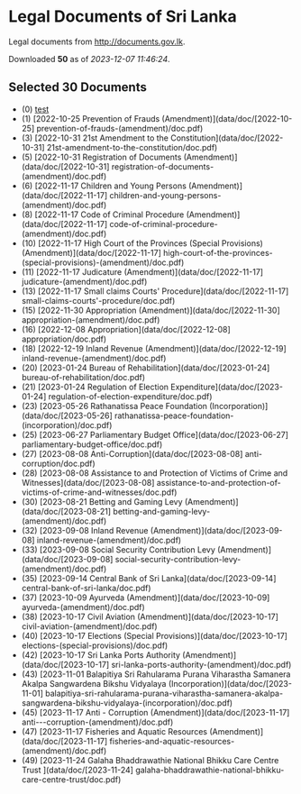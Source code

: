 # Legal Documents of Sri Lanka

Legal documents from http://documents.gov.lk.

Downloaded **50** as of *2023-12-07 11:46:24*.

## Selected 30 Documents

* (0) [test](data/doc/2022-10-25-powers-of-attorney-amendment/doc.pdf)
* (1) [2022-10-25 Prevention of Frauds (Amendment)](data/doc/[2022-10-25] prevention-of-frauds-(amendment)/doc.pdf)
* (3) [2022-10-31 21st Amendment to the Constitution](data/doc/[2022-10-31] 21st-amendment-to-the-constitution/doc.pdf)
* (5) [2022-10-31 Registration of Documents (Amendment)](data/doc/[2022-10-31] registration-of-documents-(amendment)/doc.pdf)
* (6) [2022-11-17 Children and Young Persons (Amendment)](data/doc/[2022-11-17] children-and-young-persons-(amendment)/doc.pdf)
* (8) [2022-11-17 Code of Criminal Procedure (Amendment)](data/doc/[2022-11-17] code-of-criminal-procedure-(amendment)/doc.pdf)
* (10) [2022-11-17 High Court of the Provinces (Special Provisions) (Amendment)](data/doc/[2022-11-17] high-court-of-the-provinces-(special-provisions)-(amendment)/doc.pdf)
* (11) [2022-11-17 Judicature (Amendment)](data/doc/[2022-11-17] judicature-(amendment)/doc.pdf)
* (13) [2022-11-17 Small claims Courts' Procedure](data/doc/[2022-11-17] small-claims-courts'-procedure/doc.pdf)
* (15) [2022-11-30 Appropriation (Amendment)](data/doc/[2022-11-30] appropriation-(amendment)/doc.pdf)
* (16) [2022-12-08 Appropriation](data/doc/[2022-12-08] appropriation/doc.pdf)
* (18) [2022-12-19 Inland Revenue (Amendment)](data/doc/[2022-12-19] inland-revenue-(amendment)/doc.pdf)
* (20) [2023-01-24 Bureau of Rehabilitation](data/doc/[2023-01-24] bureau-of-rehabilitation/doc.pdf)
* (21) [2023-01-24 Regulation of Election Expenditure](data/doc/[2023-01-24] regulation-of-election-expenditure/doc.pdf)
* (23) [2023-05-26 Rathanatissa Peace Foundation (Incorporation)](data/doc/[2023-05-26] rathanatissa-peace-foundation-(incorporation)/doc.pdf)
* (25) [2023-06-27 Parliamentary Budget Office](data/doc/[2023-06-27] parliamentary-budget-office/doc.pdf)
* (27) [2023-08-08 Anti-Corruption](data/doc/[2023-08-08] anti-corruption/doc.pdf)
* (28) [2023-08-08 Assistance to and Protection of Victims of Crime and Witnesses](data/doc/[2023-08-08] assistance-to-and-protection-of-victims-of-crime-and-witnesses/doc.pdf)
* (30) [2023-08-21 Betting and Gaming Levy (Amendment)](data/doc/[2023-08-21] betting-and-gaming-levy-(amendment)/doc.pdf)
* (32) [2023-09-08 Inland Revenue (Amendment)](data/doc/[2023-09-08] inland-revenue-(amendment)/doc.pdf)
* (33) [2023-09-08 Social Security Contribution Levy (Amendment)](data/doc/[2023-09-08] social-security-contribution-levy-(amendment)/doc.pdf)
* (35) [2023-09-14 Central Bank of Sri Lanka](data/doc/[2023-09-14] central-bank-of-sri-lanka/doc.pdf)
* (37) [2023-10-09 Ayurveda (Amendment)](data/doc/[2023-10-09] ayurveda-(amendment)/doc.pdf)
* (38) [2023-10-17 Civil Aviation (Amendment)](data/doc/[2023-10-17] civil-aviation-(amendment)/doc.pdf)
* (40) [2023-10-17 Elections (Special Provisions)](data/doc/[2023-10-17] elections-(special-provisions)/doc.pdf)
* (42) [2023-10-17 Sri Lanka Ports Authority (Amendment)](data/doc/[2023-10-17] sri-lanka-ports-authority-(amendment)/doc.pdf)
* (43) [2023-11-01 Balapitiya Sri Rahularama Purana Viharastha Samanera Akalpa Sangwardena Bikshu Vidyalaya (Incorporation)](data/doc/[2023-11-01] balapitiya-sri-rahularama-purana-viharastha-samanera-akalpa-sangwardena-bikshu-vidyalaya-(incorporation)/doc.pdf)
* (45) [2023-11-17 Anti - Corruption (Amendment)](data/doc/[2023-11-17] anti---corruption-(amendment)/doc.pdf)
* (47) [2023-11-17 Fisheries and Aquatic Resources (Amendment)](data/doc/[2023-11-17] fisheries-and-aquatic-resources-(amendment)/doc.pdf)
* (49) [2023-11-24 Galaha Bhaddrawathie National Bhikku Care Centre Trust ](data/doc/[2023-11-24] galaha-bhaddrawathie-national-bhikku-care-centre-trust/doc.pdf)

